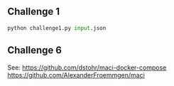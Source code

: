 ## Challenge 1

```python
python challenge1.py input.json
```

## Challenge 6

See:
https://github.com/dstohr/maci-docker-compose
https://github.com/AlexanderFroemmgen/maci